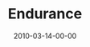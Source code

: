 ---
layout: message
category: message
series: "Free"
title: "Endurance"
date: 2010-03-14-00-00
message_id: 608
audio: "http://s3.amazonaws.com/crossroadsaudiomessages/Free4.mp3"
audio-duration: "32:35"
program: "http://s3.amazonaws.com/crossroads-media/media/legacy/documents/03_13-14_10Program.pdf"
description: "Brian Tome talks about the importance of endurance and the four phases we go through on the way to freedom."
video: "https://s3.amazonaws.com/crossroadsvideomessages/Free4.mp4"
video-duration: "46:10"
video-image: "http://s3.amazonaws.com/crossroads-media/images/legacy/content/Free4-still.jpg"
flag: "N"
---